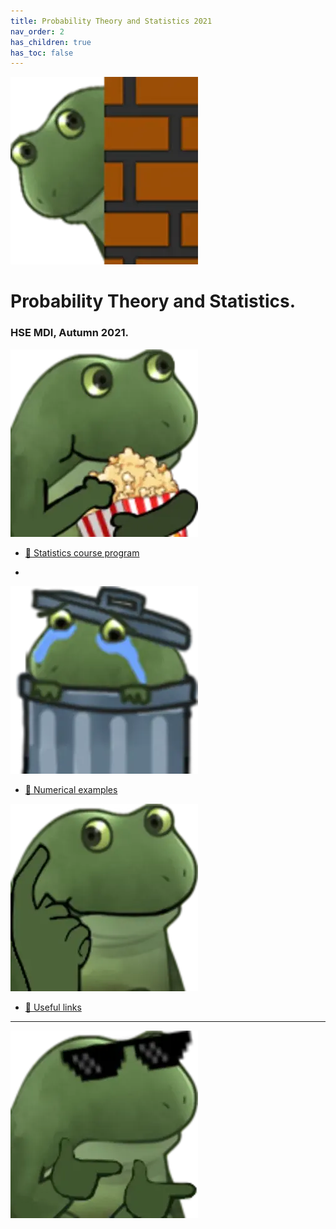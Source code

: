 ```yaml
---
title: Probability Theory and Statistics 2021
nav_order: 2
has_children: true
has_toc: false
---
```


![](../images/frog_open.png)

# Probability Theory and Statistics. 
### HSE MDI, Autumn 2021.

![](../images/frog_course.png)
* [🚀 Statistics course program](/hse_prob_stat/program)


<!-- ![](../images/frog_hw.png) -->
* <!-- [💀 Home assignments](/hse_prob_stat//homework) --> 

![](../images/frog_code.png)
* [🐍 Numerical examples](/hse_prob_stat_shared/numerical)

![](../images/frog_think.png)
* [🔧 Useful links](/hse_prob_stat_shared/links)

---
![](../images/frog_close.png)

